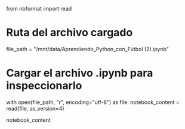 from nbformat import read

# Ruta del archivo cargado
file_path = "/mnt/data/Aprendiendo_Python_con_Fútbol (2).ipynb"

# Cargar el archivo .ipynb para inspeccionarlo
with open(file_path, "r", encoding="utf-8") as file:
    notebook_content = read(file, as_version=4)

notebook_content
